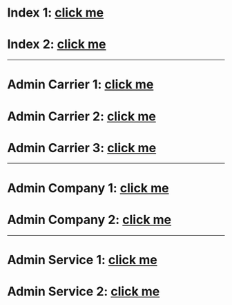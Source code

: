 # Index 1: [click me](https://kah3vich.github.io/Era_Of__Logistics/public/index_one.html)

# Index 2: [click me](https://kah3vich.github.io/Era_Of__Logistics/public/index_two.html)

<hr />

# Admin Carrier 1: [click me](https://kah3vich.github.io/Era_Of__Logistics/public/carrier__one.html)

# Admin Carrier 2: [click me](https://kah3vich.github.io/Era_Of__Logistics/public/carrier__two.html)

# Admin Carrier 3: [click me](https://kah3vich.github.io/Era_Of__Logistics/public/carrier__three.html)

<hr />

# Admin Company 1: [click me](https://kah3vich.github.io/Era_Of__Logistics/public/company__one.html)

# Admin Company 2: [click me](https://kah3vich.github.io/Era_Of__Logistics/public/company__two.html)

<hr />

# Admin Service 1: [click me](https://kah3vich.github.io/Era_Of__Logistics/public/service__one.html)

# Admin Service 2: [click me](https://kah3vich.github.io/Era_Of__Logistics/public/service__two.html)

